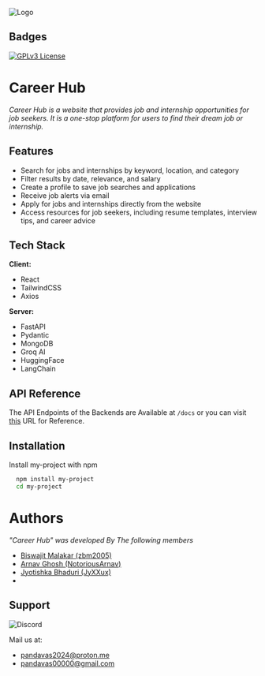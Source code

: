 

![Logo](https://i.ibb.co/Z6t4qV0/1-cropped.png)


## Badges

[![GPLv3 License](https://img.shields.io/badge/License-GPL%20v3-yellow.svg)](https://opensource.org/licenses/)





# Career Hub

*Career Hub is a website that provides job and internship opportunities for job seekers. It is a one-stop platform for users to find their dream job or internship.* 


## Features

- Search for jobs and internships by keyword, location, and category
- Filter results by date, relevance, and salary
- Create a profile to save job searches and applications
- Receive job alerts via email
- Apply for jobs and internships directly from the website
- Access resources for job seekers, including resume templates, interview tips, and career advice


## Tech Stack

**Client:**
 - React
 - TailwindCSS
 - Axios

**Server:** 
- FastAPI
- Pydantic
- MongoDB
- Groq AI
- HuggingFace
- LangChain



## API Reference

The API Endpoints of the Backends are Available at `/docs` or you can visit [this](https://github.com/NotoriousArnav/careerhub/blob/master/README.md) URL for Reference.


## Installation

Install my-project with npm

```bash
  npm install my-project
  cd my-project
```
    
# Authors
*"Career Hub" was developed By The following members* 


- [Biswajit Malakar (zbm2005)](https://github.com/zmb2005)
- [Arnav Ghosh (NotoriousArnav)](https://github.com/NotoriousArnav)
- [Jyotishka Bhaduri (JyXXux)](https://github.com/JyXXux)
- 
## Support

![Discord](https://img.shields.io/discord/1232734535267913738?style=social&logo=discord)

Mail us at:
- [pandavas2024@proton.me](mailto:pandavas2024@proton.me)
- [pandavas00000@gmail.com](mailto:pandavas00000@gmail.com)
